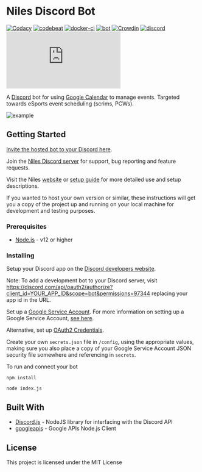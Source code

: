 # Niles Discord Bot
[![Codacy](https://img.shields.io/codacy/grade/42ad70ef7e0842da99a2176d5684e0a3)](https://www.codacy.com/gh/niles-bot/niles/dashboard)
[![codebeat](https://codebeat.co/badges/e8acc280-9217-4e06-8085-79bc31f8f45c)](https://codebeat.co/projects/github-com-niles-bot-niles-main)
[![docker-ci](https://img.shields.io/github/workflow/status/niles-bot/niles/docker-ci)](https://hub.docker.com/r/nilesbot/niles)
[![bot](https://img.shields.io/website?label=bot&url=https%3A%2F%2Fstatus.nilesbot.com)](https://niles.betteruptime.com)
[![Crowdin](https://badges.crowdin.net/niles/localized.svg)](https://crowdin.com/project/niles)
[![discord](https://img.shields.io/badge/discord-join-blue)](https://discord.gg/jNyntBn)
![node-current](https://img.shields.io/node/v/discord.js)

A [Discord](https://discord.com/) bot for using [Google Calendar](https://calendar.google.com) to manage events.
Targeted towards eSports event scheduling (scrims, PCWs).

![example](https://i.imgur.com/3yYK4QB.png)

## Getting Started

[Invite the hosted bot to your Discord here](https://discord.com/oauth2/authorize?permissions=97344&scope=bot&client_id=320434122344366082).

Join the [Niles Discord server](https://discord.gg/jNyntBn) for support, bug reporting and feature requests.

Visit the Niles [website](https://nilesbot.com/) or [setup guide](https://nilesbot.com/start) for more detailed use and setup descriptions.

If you wanted to host your own version or similar, these instructions will get you a copy of the project up and running on your local machine for development and testing purposes.

### Prerequisites

* [Node.js](https://nodejs.org/) - v12 or higher

### Installing

Setup your Discord app on the [Discord developers website](https://discord.com/developers/applications/me).

Note: To add a development bot to your Discord server, visit https://discord.com/api/oauth2/authorize?client_id=YOUR_APP_ID&scope=bot&permissions=97344 replacing your app id in the URL.

Set up a [Google Service Account](https://developers.google.com/identity/protocols/OAuth2ServiceAccount).
For more information on setting up a Google Service Account, [see here](https://github.com/yuhong90/node-google-calendar/wiki#setup-service-accounts).

Alternative, set up [OAuth2 Credentials](https://support.google.com/cloud/answer/6158849).

Create your own `secrets.json` file in `/config`, using the appropriate values, making sure you also place a copy of your Google Service Account JSON security file somewhere and referencing in `secrets`.

To run and connect your bot

```
npm install
```

```
node index.js
```

## Built With

* [Discord.js](https://github.com/discordjs/discord.js) - NodeJS library for interfacing with the Discord API
* [googleapis](https://www.npmjs.com/package/googleapis) - Google APIs Node.js Client

## License

This project is licensed under the MIT License
